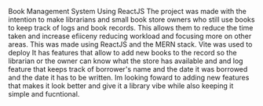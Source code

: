 Book Management System Using ReactJS
The project was made with the intention to make librarians and small book store owners who still use books to keep track of logs and book records. This allows them to reduce the time taken and increase efiiceny reducing workload and focusing more on other areas.
This was made using ReactJS and the MERN stack. Vite was used to deploy
It has features that allow to add new books to the record so the librarian or the owner can know what the store has available and and log feature that keeps track of borrower's name and the date it was borrowed and the date it has to be written.
Im looking foward to adding new features that makes it look better and give it a library vibe while also keeping it simple and fucntional.
